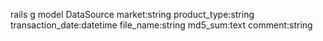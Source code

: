 rails g model DataSource market:string product_type:string  transaction_date:datetime file_name:string md5_sum:text comment:string